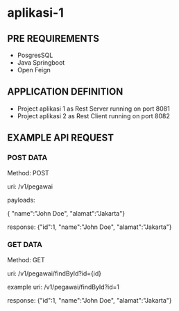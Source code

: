 # aplikasi-1
## PRE REQUIREMENTS

- PosgresSQL
- Java Springboot
- Open Feign

## APPLICATION DEFINITION

- Project aplikasi 1 as Rest Server running on port 8081
- Project aplikasi 2 as Rest Client running on port 8082

## EXAMPLE API REQUEST

### POST DATA

Method: POST

uri: /v1/pegawai

payloads:

{ "name":"John Doe", "alamat":"Jakarta"}

response: {"id":1, "name":"John Doe", "alamat":"Jakarta"}

### GET DATA

Method: GET

uri:  /v1/pegawai/findById?id={id}

example uri:  /v1/pegawai/findById?id=1

response: {"id":1, "name":"John Doe", "alamat":"Jakarta"}

